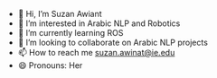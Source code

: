 - 👋 Hi, I’m Suzan Awiant
- 👀 I’m interested in Arabic NLP and Robotics 
- 🌱 I’m currently learning ROS
- 💞️ I’m looking to collaborate on Arabic NLP projects
- 📫 How to reach me suzan.awinat@ie.edu
- 😄 Pronouns: Her

<!---
NNNaWRaSSS/NNNaWRaSSS is a ✨ special ✨ repository because its `README.md` (this file) appears on your GitHub profile.
You can click the Preview link to take a look at your changes.
--->
